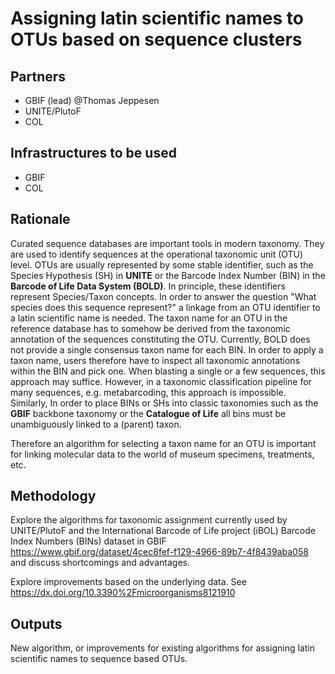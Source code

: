 # Assigning latin scientific names to OTUs based on sequence clusters

## Partners
- GBIF (lead) @Thomas Jeppesen
- UNITE/PlutoF
- COL
## Infrastructures to be used 
- GBIF
- COL
## Rationale
Curated sequence databases are important tools in modern taxonomy. They are used to identify sequences at the operational taxonomic unit (OTU) level. OTUs are usually represented by some stable identifier, such as the Species Hypothesis (SH) in **UNITE** or the Barcode Index Number (BIN) in the **Barcode of Life Data System (BOLD)**. In principle, these identifiers represent Species/Taxon concepts. In order to answer the question "What species does this sequence represent?" a linkage from an OTU identifier to a latin scientific name is needed. The taxon name for an OTU in the reference database has to somehow be derived from the taxonomic annotation of the sequences constituting the OTU. Currently, BOLD does not provide a single consensus taxon name for each BIN. In order to apply a taxon name, users therefore have to inspect all taxonomic annotations within the BIN and pick one. When blasting a single or a few sequences, this approach may suffice. However, in a taxonomic classification pipeline for many sequences, e.g. metabarcoding, this approach is impossible. Similarly, In order to place BINs or SHs into classic taxonomies such as the **GBIF** backbone taxonomy or the **Catalogue of Life** all bins must be unambiguously linked to a (parent) taxon.

Therefore an algorithm for selecting a taxon name for an OTU is important for linking molecular data to the world of museum specimens, treatments, etc.

## Methodology
Explore the algorithms for taxonomic assignment currently used by UNITE/PlutoF and the International Barcode of Life project (iBOL) Barcode Index Numbers (BINs) dataset in GBIF https://www.gbif.org/dataset/4cec8fef-f129-4966-89b7-4f8439aba058 and discuss shortcomings and advantages.

Explore improvements based on the underlying data. See https://dx.doi.org/10.3390%2Fmicroorganisms8121910
## Outputs
New algorithm, or improvements for existing algorithms for assigning latin scientific names to sequence based OTUs.